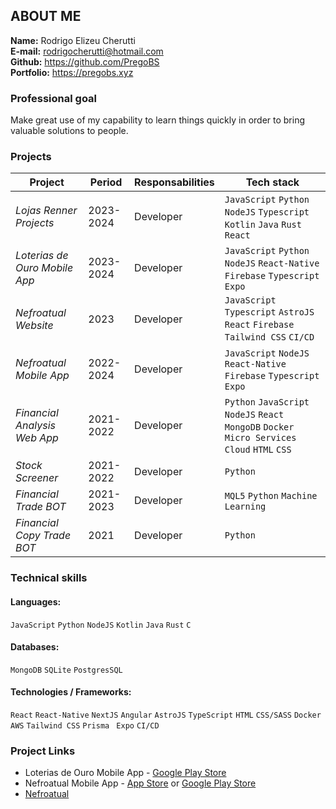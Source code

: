 ## ABOUT ME
**Name:** Rodrigo Elizeu Cherutti  
**E-mail:** rodrigocherutti@hotmail.com  
**Github:** https://github.com/PregoBS  
**Portfolio:** https://pregobs.xyz  

### Professional goal
Make great use of my capability to learn things quickly in order to bring valuable solutions to people.

### Projects
|Project|Period|Responsabilities|Tech stack|
|-|-|-|-|
|_Lojas Renner Projects_|2023-2024|Developer|`JavaScript` `Python` `NodeJS` `Typescript` `Kotlin` `Java` `Rust` `React`|
|_Loterias de Ouro Mobile App_|2023-2024|Developer|`JavaScript` `Python` `NodeJS` `React-Native` `Firebase` `Typescript` `Expo`|
|_Nefroatual Website_|2023|Developer|`JavaScript` `Typescript` `AstroJS` `React` `Firebase` `Tailwind CSS` `CI/CD`|
|_Nefroatual Mobile App_|2022-2024|Developer|`JavaScript` `NodeJS` `React-Native` `Firebase` `Typescript` `Expo`|
|_Financial Analysis Web App_|2021-2022|Developer|`Python` `JavaScript` `NodeJS` `React` `MongoDB` `Docker` `Micro Services` `Cloud` `HTML` `CSS`|
|_Stock Screener_|2021-2022|Developer|`Python`|
|_Financial Trade BOT_|2021-2023|Developer|`MQL5` `Python` `Machine Learning`|
|_Financial Copy Trade BOT_|2021|Developer|`Python`|

### Technical skills
#### Languages:
`JavaScript` `Python` `NodeJS` `Kotlin` `Java` `Rust` `C`

#### Databases:
`MongoDB` `SQLite` `PostgresSQL`

#### Technologies / Frameworks:
`React` `React-Native` `NextJS` `Angular` `AstroJS` `TypeScript` `HTML` `CSS/SASS` `Docker` `AWS` `Tailwind CSS` `Prisma` ` Expo` `CI/CD`

### Project Links
- Loterias de Ouro Mobile App - [Google Play Store](https://play.google.com/store/apps/details?id=com.sb.loteriasDeOuroApp)
- Nefroatual Mobile App - [App Store](https://apps.apple.com/br/app/nefroatual/id6444686617) or [Google Play Store](https://play.google.com/store/apps/details?id=com.superCoach.aprovaCoachMobile)
- [Nefroatual](https://nefroatual.com.br)
